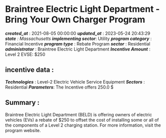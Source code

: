 # Braintree Electric Light Department - Bring Your Own Charger Program 
 ***created_at*** : 2021-08-05 00:00:00 
 ***updated_at*** : 2023-05-24 20:43:29 
 ***state** : Massachusetts 
 **implementing sector***: Utility 
 ***program category*** : Financial Incentive 
 ***program type*** : Rebate Program 
 ***sector*** : Residential 
 ***administrator*** : Braintree Electric Light Department 
 ***Incentive Amount*** : Level 2 EVSE: $250

 
 ## incentive data : 
 ***Technologies*** : Level-2 Electric Vehicle Service Equipment 
 ***Sectors*** : Residential 
 ***Parameters***: The Incentive offers 250.0 $ 
 
 ## Summary : 
 Braintree Electric Light Department (BELD) is offering owners of electric
vehicles (EVs) a rebate of $250 to offset the cost of installing some or all
of the components of a Level 2 charging station. For more information, visit
the program website.

 
 